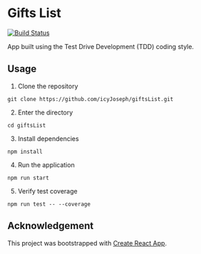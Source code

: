 # Gifts List

[![Build Status](https://travis-ci.org/icyJoseph/giftsList.svg?branch=master)](https://travis-ci.org/icyJoseph/giftsList)

App built using the Test Drive Development (TDD) coding style.

## Usage

1. Clone the repository

```
git clone https://github.com/icyJoseph/giftsList.git
```

2. Enter the directory

```
cd giftsList
```

3. Install dependencies

```
npm install
```

4. Run the application

```
npm run start
```

5. Verify test coverage

```
npm run test -- --coverage
```

## Acknowledgement

This project was bootstrapped with [Create React App](https://github.com/facebookincubator/create-react-app).
